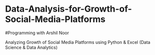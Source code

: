 # Data-Analysis-for-Growth-of-Social-Media-Platforms
#Programming with Arshil Noor

Analyzing Growth of Social Media Platforms using Python &amp; Excel (Data Science &amp; Data Analytics)


